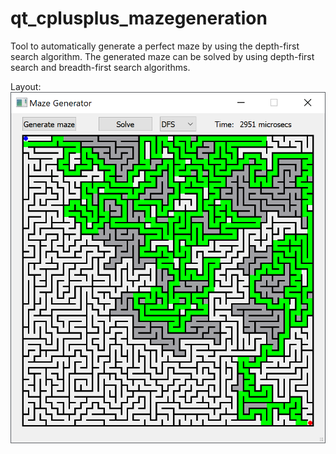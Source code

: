 # qt_cplusplus_mazegeneration
Tool to automatically generate a perfect maze by using the depth-first search algorithm.
The generated maze can be solved by using depth-first search and breadth-first search algorithms.

Layout:
![alt text](https://github.com/thiennguyenhieu/qt_cplusplus_mazegeneration_exefiles/blob/master/mazegenerator_gui.png)
